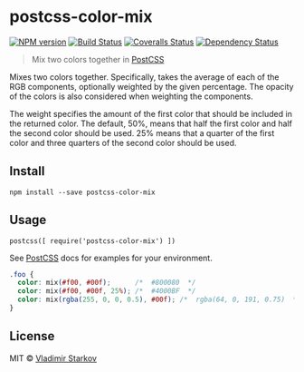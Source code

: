 # postcss-color-mix

[![NPM version][npm-image]][npm-url]
[![Build Status][travis-image]][travis-url]
[![Coveralls Status][coveralls-image]][coveralls-url]
[![Dependency Status][depstat-image]][depstat-url]

> Mix two colors together in [PostCSS][PostCSS]

Mixes two colors together. Specifically, takes the average
of each of the RGB components, optionally weighted by the given percentage.
The opacity of the colors is also considered when weighting the components.

The weight specifies the amount of the first color that should be included
in the returned color. The default, 50%, means that half the first color
and half the second color should be used. 25% means that a quarter
of the first color and three quarters of the second color should be used.

## Install

    npm install --save postcss-color-mix

## Usage

    postcss([ require('postcss-color-mix') ])

See [PostCSS] docs for examples for your environment.

```css
.foo {
  color: mix(#f00, #00f);      /*  #800080  */
  color: mix(#f00, #00f, 25%); /*  #4000BF  */
  color: mix(rgba(255, 0, 0, 0.5), #00f); /*  rgba(64, 0, 191, 0.75)  */
}
```

## License

MIT © [Vladimir Starkov](https://iamstarkov.com/)

[PostCSS]: https://github.com/postcss/postcss

[npm-url]: https://npmjs.org/package/postcss-color-mix
[npm-image]: https://img.shields.io/npm/v/postcss-color-mix.svg?style=flat-square

[travis-url]: https://travis-ci.org/iamstarkov/postcss-color-mix
[travis-image]: https://img.shields.io/travis/iamstarkov/postcss-color-mix.svg?style=flat-square

[coveralls-url]: https://coveralls.io/r/iamstarkov/postcss-color-mix
[coveralls-image]: https://img.shields.io/coveralls/iamstarkov/postcss-color-mix.svg?style=flat-square

[depstat-url]: https://david-dm.org/iamstarkov/postcss-color-mix
[depstat-image]: https://david-dm.org/iamstarkov/postcss-color-mix.svg?style=flat-square
